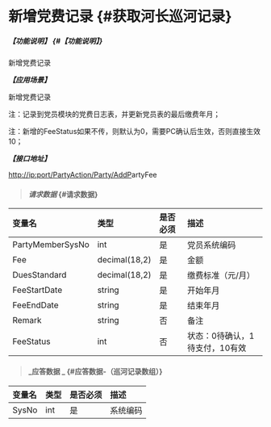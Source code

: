 # 新增党费记录 {#获取河长巡河记录}

##### _【功能说明】_ {#【功能说明】}

新增党费记录

_**【应用场景】**_

新增党费记录

注：记录到党员模块的党费日志表，并更新党员表的最后缴费年月；

注：新增的FeeStatus如果不传，则默认为0，需要PC确认后生效，否则直接生效10；

_**【接口地址】**_

[http://ip:port/PartyAction/Party/AddP](http://ip:port/HMQuery/PatrolRiver/GetPatrolRivers)artyFee

> #### _请求数据_ {#请求数据}

| 变量名 | 类型 | 是否必须 | 描述 |
| :--- | :--- | :--- | :--- |
| PartyMemberSysNo | int | 是 | 党员系统编码 |
| Fee | decimal\(18,2\) | 是 | 金额 |
| DuesStandard | decimal\(18,2\) | 是 | 缴费标准（元/月） |
| FeeStartDate | string | 是 | 开始年月 |
| FeeEndDate | string | 是 | 结束年月 |
| Remark | string | 否 | 备注 |
| FeeStatus | int | 否 | 状态：0待确认，1待支付，10有效 |

> #### _应答数据 _ {#应答数据-（巡河记录数组）}

| 变量名 | 类型 | 是否必须 | 描述 |
| :--- | :--- | :--- | :--- |
| SysNo | int | 是 | 系统编码 |



